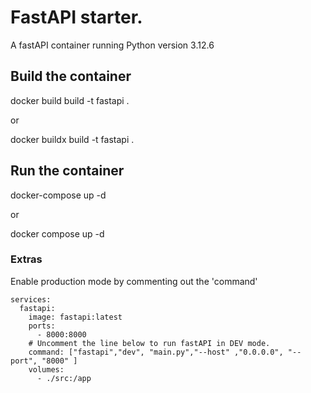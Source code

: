 
# FastAPI starter.

A fastAPI container running Python version 3.12.6


## Build the container

docker build build -t fastapi .

or

docker buildx build -t fastapi .


## Run the container

docker-compose up -d

or

docker compose up -d


### Extras

Enable production mode by commenting out the 'command'

``` 
services:
  fastapi:
    image: fastapi:latest
    ports:
      - 8000:8000
    # Uncomment the line below to run fastAPI in DEV mode.
    command: ["fastapi","dev", "main.py","--host" ,"0.0.0.0", "--port", "8000" ]
    volumes:
      - ./src:/app
  
```
